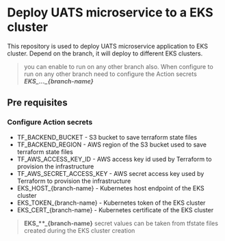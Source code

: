 # Deploy UATS microservice to a EKS cluster
This repository is used to deploy UATS microservice application to EKS cluster. Depend on the branch, it will deploy to different EKS clusters.

> you can enable to run on any other branch also. When configure to run on any other branch need to configure the Action secrets ***EKS_..._{branch-name}***

## Pre requisites
### Configure Action secrets
* TF_BACKEND_BUCKET - S3 bucket to save terraform state files
* TF_BACKEND_REGION - AWS region of the S3 bucket used to save terraform state files
* TF_AWS_ACCESS_KEY_ID - AWS access key id used by Terraform to provision the infrastructure
* TF_AWS_SECRET_ACCESS_KEY - AWS secret access key used by Terraform to provision the infrastructure
* EKS_HOST_{branch-name} - Kubernetes host endpoint of the EKS cluster
* EKS_TOKEN_{branch-name} - Kubernetes token of the EKS cluster
* EKS_CERT_{branch-name} - Kubernetes certificate of the EKS cluster
> **EKS_\*\*_{branch-name}** secret values can be taken from tfstate files created during the EKS cluster creation